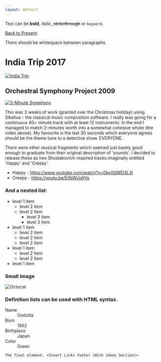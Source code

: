 ```yaml
---
layout: default
---
```


Text can be **bold**, _italic_, ~~strikethrough~~ or `keyword`.

[Back to Present](./index.md).

There should be whitespace between paragraphs.

# India Trip 2017 

[![India Trip](https://i.ibb.co/tPbHVJL/https-i-ytimg-com-vi-r-U0yw-WUqaw-Q-maxresdefault.jpg)](https://www.youtube.com/watch?v=rU0ywWUqawQ "India Trip")


## Orchestral Symphony Project 2009

[![3-Minute Symphony](https://i.ibb.co/VCKM1sK/https-i-ytimg-com-vi-q-D-HN9-x-Zr-Y-maxresdefault.jpg)](https://www.youtube.com/watch?v=qD-HN9-xZrY "3-Minute Symphony (3 weeks of Work)")

This was 3 weeks of work (granted over the Christmas holiday) using Sibelius - the classical music composition software.
I really was going for a continuous 40+ minute track with at least 12 instruments. In the end I managed to match 2-minutes worth into a somewhat cohesive whole (the video above). My favourite is the last 30 seconds which everyone agrees should be the theme tune to a detective show. EVERYONE.

There were other musical fragments which seemed just barely good enough to graduate from their original description of 'sounds'. I decided to release these as two Shostakovich-inspired tracks imaginally entitled 'Happy' and 'Creepy'.
* Happy - https://www.youtube.com/watch?v=0bv0QWD3L3I
* Creepy - https://youtu.be/E0bWJjaYils 

### And a nested list:

- level 1 item
  - level 2 item
  - level 2 item
    - level 3 item
    - level 3 item
- level 1 item
  - level 2 item
  - level 2 item
  - level 2 item
- level 1 item
  - level 2 item
  - level 2 item
- level 1 item

### Small image

![Octocat](https://github.githubassets.com/images/icons/emoji/octocat.png)


### Definition lists can be used with HTML syntax.

<dl>
<dt>Name</dt>
<dd>Godzilla</dd>
<dt>Born</dt>
<dd>1952</dd>
<dt>Birthplace</dt>
<dd>Japan</dd>
<dt>Color</dt>
<dd>Green</dd>
</dl>



```
The final element. <Insert Links Footer (With Jokes Section)>
```
